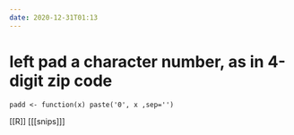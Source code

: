```yaml
---
date: 2020-12-31T01:13
---
```


# left pad a character number, as in 4-digit zip code

	padd <- function(x) paste('0', x ,sep='')


[[R]]
[[[snips]]]

